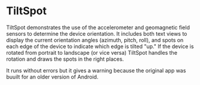 # TiltSpot
TiltSpot demonstrates the use of the accelerometer and geomagnetic field sensors to determine the device orientation. It includes both text views to display the current orientation angles (azimuth, pitch, roll), and spots on each edge of the device to indicate which edge is tilted "up." If the device is rotated from portrait to landscape (or vice versa) TiltSpot handles the rotation and draws the spots in the right places.

It runs without errors but it gives a warning because the original app was buuilt for an older version of Android.


